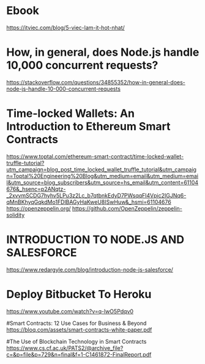 # Ebook
https://itviec.com/blog/5-viec-lam-it-hot-nhat/

# How, in general, does Node.js handle 10,000 concurrent requests?
https://stackoverflow.com/questions/34855352/how-in-general-does-node-js-handle-10-000-concurrent-requests

# Time-locked Wallets: An Introduction to Ethereum Smart Contracts
https://www.toptal.com/ethereum-smart-contract/time-locked-wallet-truffle-tutorial?utm_campaign=blog_post_time_locked_wallet_truffle_tutorial&utm_campaign=Toptal%20Engineering%20Blog&utm_medium=email&utm_medium=email&utm_source=blog_subscribers&utm_source=hs_email&utm_content=61104676&_hsenc=p2ANqtz-_2xvvmSCDG7hyhv5LPu3z2Lc_b7qtbnkEdyD7PWsqqFl4Vpic2IGJNq6-qMnBKhyqGqkdMo1FDlBAGyHaKweU8ISwHuw&_hsmi=61104676
https://openzeppelin.org/
https://github.com/OpenZeppelin/zeppelin-solidity

# INTRODUCTION TO NODE.JS AND SALESFORCE
https://www.redargyle.com/blog/introduction-node-js-salesforce/

# Deploy Bitbucket To Heroku
https://www.youtube.com/watch?v=q-lwO5Pdqv0

#Smart Contracts: 12 Use Cases for Business & Beyond
https://bloq.com/assets/smart-contracts-white-paper.pdf

#The Use of Blockchain	Technology	in	Smart	Contracts
https://www.cs.cf.ac.uk/PATS2/@archive_file?c=&p=file&p=729&n=final&f=1-C1461872-FinalReport.pdf